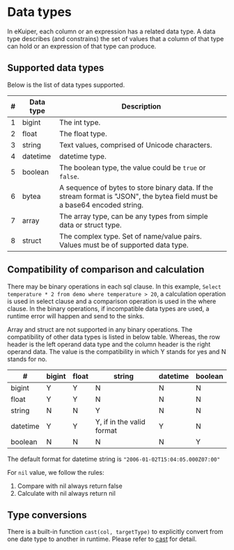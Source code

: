# Data types

In eKuiper, each column or an expression has a related data type. A data type describes (and constrains) the set of values that a column of that type can hold or an expression of that type can produce.



## Supported data types

Below is the list of data types supported.

| # | Data type | Description                                                                                                                |
|---|-----------|----------------------------------------------------------------------------------------------------------------------------|
| 1 | bigint    | The int type.                                                                                                              |
| 2 | float     | The float type.                                                                                                            |
| 3 | string    | Text values, comprised of Unicode characters.                                                                              |
| 4 | datetime  | datetime type.                                                                                                             |
| 5 | boolean   | The boolean type, the value could be `true` or `false`.                                                                    |
| 6 | bytea     | A sequence of bytes to store binary data. If the stream format is "JSON", the bytea field must be a base64 encoded string. |
| 7 | array     | The array type, can be any types from simple data or struct type.                                                          |
| 8 | struct    | The complex type. Set of name/value pairs. Values must be of supported data type.                                          |

## Compatibility of comparison and calculation

There may be binary operations in each sql clause. In this
example, `Select temperature * 2 from demo where temperature > 20`, a calculation operation is used in select clause and
a comparison operation is used in the where clause. In the binary operations, if incompatible data types are used, a
runtime error will happen and send to the sinks.

Array and struct are not supported in any binary operations. The compatibility of other data types is listed in below
table. Whereas, the row header is the left operand data type and the column header is the right operand data. The value
is the compatibility in which Y stands for yes and N stands for no.

| #        | bigint | float | string                    | datetime | boolean |
|----------|--------|-------|---------------------------|----------|---------|
| bigint   | Y      | Y     | N                         | N        | N       |
| float    | Y      | Y     | N                         | N        | N       |
| string   | N      | N     | Y                         | N        | N       |
| datetime | Y      | Y     | Y, if in the valid format | Y        | N       |
| boolean  | N      | N     | N                         | N        | Y       |

 The default format for datetime string is `"2006-01-02T15:04:05.000Z07:00"`

 For `nil` value, we follow the rules:

  1. Compare with nil always return false
  2. Calculate with nil always return nil

## Type conversions

There is a built-in function `cast(col, targetType)` to explicitly convert from one date type to another in runtime.
Please refer to [cast](./functions/transform_functions.md) for detail.
